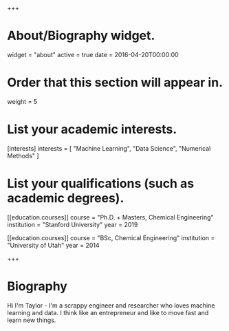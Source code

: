 +++
# About/Biography widget.
widget = "about"
active = true
date = 2016-04-20T00:00:00

# Order that this section will appear in.
weight = 5

# List your academic interests.
[interests]
  interests = [
    "Machine Learning",
    "Data Science",
    "Numerical Methods"
  ]

# List your qualifications (such as academic degrees).
[[education.courses]]
  course = "Ph.D. + Masters, Chemical Engineering"
  institution = "Stanford University"
  year = 2019

[[education.courses]]
  course = "BSc, Chemical Engineering"
  institution = "University of Utah"
  year = 2014

+++

# Biography

Hi I'm Taylor - I'm a scrappy engineer and researcher who loves machine learning and data. I think like an entrepreneur and like to move fast and learn new things. 

